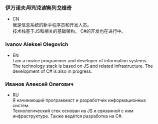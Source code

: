 ### 伊万诺夫*阿列克谢*奥列戈维奇
- CN  
我是信息系统的新手程序员和开发人员。  
技术栈基于JS和相关的基础架构。 C#的开发也在进行中。  
### Ivanov Aleksei Olegovich
- EN  
I am a novice programmer and developer of information systems.  
The technology stack is based on JS and related infrastructure. The development of C# is also in progress.
### Иванов Алексей Олегович
- RU  
Я начинающий программист и разработчик информационных систем.  
Технологический стек основан на JS и связанной с ним инфраструктуре. Также ведётся разработка на C#.
